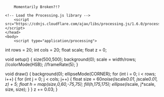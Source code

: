 <html>
	<head>
		<title>My Sketch</title>
		
		Momentarily Broken?!?
    
    <!-- Load the Processing.js library -->
		<script src="https://cdnjs.cloudflare.com/ajax/libs/processing.js/1.6.0/processing.min.js"></script>
	</head>
	<body>
		<script type="application/processing">
		
int rows = 20;
int cols = 20;
float scale;
float z = 0;

void setup() {
  size(500,500);
  background(0);
  scale = width/rows;
  //colorMode(HSB);
  //frameRate(5);
}

void draw() {
  background(0);
  ellipseMode(CORNER);
  for (int i = 0; i < rows; i++) {
    for (int j = 0; j < cols; j++) {
      float size = 60*noise(i*scale*0.01, j*scale*0.01, z) + 5;
      float h = map(size,0,60,-75,75);
      fill(h,175,175);
      ellipse(i*scale, j*scale, size, size);
    }
  }
  z += 0.03;
}
		</script>
		<canvas> </canvas>
	</body>
</html>

